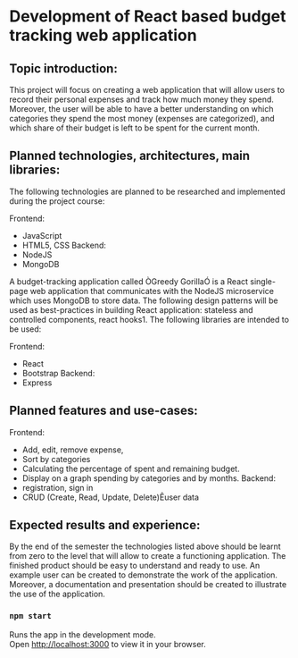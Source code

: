 # Development of React based budget tracking web application

## Topic introduction:
This project will focus on creating a web application that will allow users to record their personal expenses and track how much money they spend. Moreover, the user will be able to have a better understanding on which categories they spend the most money (expenses are categorized), and which share of their budget is left to be spent for the current month.
## Planned technologies, architectures, main libraries:
The following technologies are planned to be researched and implemented during the project course:

Frontend:
* JavaScript
* HTML5, CSS
Backend:
* NodeJS
* MongoDB

A budget-tracking application called ÒGreedy GorillaÓ is a React single-page web application that communicates with the NodeJS microservice which uses MongoDB to store data. 
The following design patterns will be used as best-practices in building React application: stateless and controlled components, react hooks1.
The following libraries are intended to be used:

Frontend:
* React
* Bootstrap
Backend:
* Express
## Planned features and use-cases:
Frontend: 
* Add, edit, remove expense,
* Sort by categories
* Calculating the percentage of spent and remaining budget. 
* Display on a graph spending by categories and by months.
Backend: 
* registration, sign in
* CRUD (Create, Read, Update, Delete)Êuser data 
## Expected results and experience:
By the end of the semester the technologies listed above should be learnt from zero to the level that will allow to create a functioning application. The finished product should be easy to understand and ready to use. An example user can be created to demonstrate the work of the application. Moreover, a documentation and presentation should be created to illustrate the use of the application.



### `npm start`

Runs the app in the development mode.\
Open [http://localhost:3000](http://localhost:3000) to view it in your browser.



